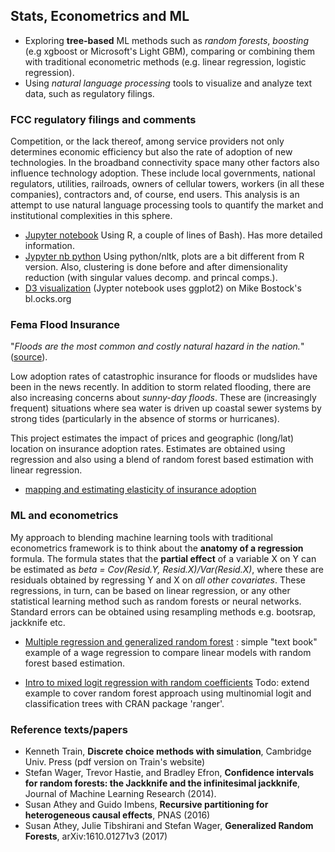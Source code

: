 ## Stats, Econometrics and ML 
* Exploring **tree-based** ML methods such as  *random forests*, *boosting* (e.g xgboost or Microsoft's Light GBM), comparing or combining  them with traditional econometric methods (e.g. linear regression, logistic regression). 
* Using *natural language processing* tools to visualize and analyze text data, such as regulatory filings.

### FCC regulatory filings and comments
Competition, or the lack thereof, among service providers not only determines economic efficiency but also the rate of adoption of new technologies. In the broadband connectivity space many other factors also influence technology adoption. These include local governments, national regulators, utilities, railroads, owners of cellular towers, workers (in all these companies), contractors and, of course, end users. This analysis is an attempt to use natural language processing tools to quantify the market and institutional complexities in this sphere.
* [Jupyter notebook](./FCC17_84.ipynb) Using R, a couple of lines of Bash). Has more detailed information.
* [Jypyter nb python](./fccPyClusters.ipynb) Using python/nltk, plots are a bit different from R version. Also, clustering is done before and after dimensionality reduction (with singular values decomp. and princal comps.). 
* [D3 visualization](https://bl.ocks.org/petecarkeek/c7da7590422d55e0b1dde588d9835df1) (Jypter notebook uses ggplot2) on Mike Bostock's bl.ocks.org

### Fema Flood Insurance 
"_Floods are the most common and costly natural hazard in the nation._" ([source](https://www.fema.gov/wildfires-you-need-flood-insurance)). 

Low adoption rates of catastrophic insurance for floods or mudslides have been in the news recently. In addition to storm related flooding, there are also increasing concerns about _sunny-day floods_. These are (increasingly frequent) situations where sea water is driven up coastal sewer systems by strong tides (particularly in the absence of storms or hurricanes). 

This project estimates the impact of prices and geographic (long/lat) location on insurance adoption rates. Estimates are obtained using regression and also using a blend of random forest based estimation with linear regression. 

* [mapping and estimating elasticity of insurance adoption](./femaData.ipynb) 

### ML and econometrics
My approach to blending machine learning tools with traditional econometrics framework is to think about the **anatomy of a regression** formula. The formula states that the **partial effect** of a variable X on Y can be estimated as *beta = Cov(Resid.Y, Resid.X)/Var(Resid.X)*, where these are residuals obtained by regressing Y and X on *all other covariates*. These regressions, in turn, can be based on linear regression, or any other statistical learning method such as random forests or neural networks. Standard errors can be obtained using resampling methods e.g. bootsrap, jackknife etc.  

* [Multiple regression and generalized random forest](./genRandForest.ipynb) : simple "text book" example of a wage regression to compare linear models with random forest based estimation.

* [Intro to mixed logit regression with random coefficients](./mixedLogit.ipynb)  Todo: extend example to cover random forest approach using multinomial logit and classification trees with CRAN package 'ranger'.

### Reference texts/papers
* Kenneth Train, **Discrete choice methods with simulation**, Cambridge Univ. Press (pdf version on Train's website)
* Stefan Wager, Trevor Hastie, and Bradley Efron, **Confidence intervals for random forests: the Jackknife and the infinitesimal jackknife**, Journal of Machine Learning Research (2014).
* Susan Athey and Guido Imbens, **Recursive partitioning for heterogeneous causal effects**, PNAS (2016)
* Susan Athey, Julie Tibshirani and Stefan Wager, **Generalized Random Forests**, arXiv:1610.01271v3 (2017)
